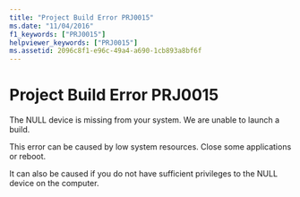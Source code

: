 ```yaml
---
title: "Project Build Error PRJ0015"
ms.date: "11/04/2016"
f1_keywords: ["PRJ0015"]
helpviewer_keywords: ["PRJ0015"]
ms.assetid: 2096c8f1-e96c-49a4-a690-1cb893a8bf6f
---
```

# Project Build Error PRJ0015

The NULL device is missing from your system. We are unable to launch a build.

This error can be caused by low system resources. Close some applications or reboot.

It can also be caused if you do not have sufficient privileges to the NULL device on the computer.
